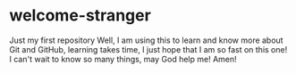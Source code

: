 # welcome-stranger
Just my first repository
Well, I am using this to learn and know more about Git and GitHub, learning takes time, I just hope that I am so fast on this one! I can't wait to know so many things, may God help me! Amen!
